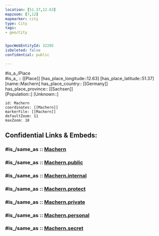 ```yaml
---
location: [51.37,12.63] 
mapzoom: [7,12] 
mapmarker: city 
type: City
tags:
- geo/City


SpocWebEntityId: 32205
isDeleted: false
confidential: public

---
```

#is_a_/Place  
#is_a_ :: [[Place]] 
[has_place_longitude::12.63] 
[has_place_latitude::51.37] 
[name::Machern] 
has_place_country:: [[Germany]]  
has_place_province:: [[Sachsen]]  
[Population::] 
[Unknown::] 


```leaflet
id: Machern
coordinates: [[Machern]] 
markerFile: [[Machern]] 
defaultZoom: 11 
maxZoom: 18
```


## Confidential Links & Embeds: 

### #is_/same_as :: [Machern](/_Standards/Earth/Continent/Europe/Europe~Central/Germany/Germany~East/Sachsen/counties~Sachsen/Leipzig/cities~Leipzig/Machern.md) 

### #is_/same_as :: [Machern.public](/_public/Earth/Continent/Europe/Europe~Central/Germany/Germany~East/Sachsen/counties~Sachsen/Leipzig/cities~Leipzig/Machern.public.md) 

### #is_/same_as :: [Machern.internal](/_internal/Earth/Continent/Europe/Europe~Central/Germany/Germany~East/Sachsen/counties~Sachsen/Leipzig/cities~Leipzig/Machern.internal.md) 

### #is_/same_as :: [Machern.protect](/_protect/Earth/Continent/Europe/Europe~Central/Germany/Germany~East/Sachsen/counties~Sachsen/Leipzig/cities~Leipzig/Machern.protect.md) 

### #is_/same_as :: [Machern.private](/_private/Earth/Continent/Europe/Europe~Central/Germany/Germany~East/Sachsen/counties~Sachsen/Leipzig/cities~Leipzig/Machern.private.md) 

### #is_/same_as :: [Machern.personal](/_personal/Earth/Continent/Europe/Europe~Central/Germany/Germany~East/Sachsen/counties~Sachsen/Leipzig/cities~Leipzig/Machern.personal.md) 

### #is_/same_as :: [Machern.secret](/_secret/Earth/Continent/Europe/Europe~Central/Germany/Germany~East/Sachsen/counties~Sachsen/Leipzig/cities~Leipzig/Machern.secret.md)

